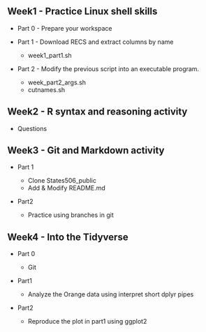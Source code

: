 ## Week1 - Practice Linux shell skills ##

* Part 0 - Prepare your workspace

* Part 1 - Download RECS and extract columns by name
	* week1_part1.sh 

* Part 2 - Modify the previous script into an executable program.
	* week_part2_args.sh
	* cutnames.sh

## Week2 - R syntax and reasoning activity ##
* Questions

## Week3 - Git and Markdown activity ##
* Part 1
	* Clone States506_public
	* Add & Modify README.md

* Part2 
	* Practice using branches in git

## Week4 - Into the Tidyverse ##
* Part 0
	* Git 
	
* Part1
	* Analyze the Orange data using interpret short dplyr pipes 

* Part2
	* Reproduce the plot in part1 using ggplot2

